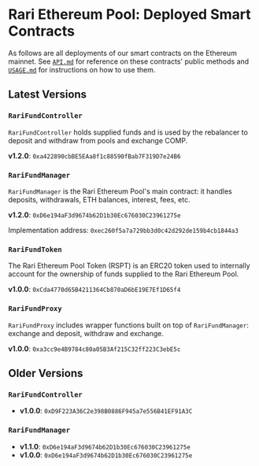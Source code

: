 # Rari Ethereum Pool: Deployed Smart Contracts

As follows are all deployments of our smart contracts on the Ethereum mainnet. See [`API.md`](API.md) for reference on these contracts' public methods and [`USAGE.md`](USAGE.md) for instructions on how to use them.

## Latest Versions

### `RariFundController`

`RariFundController` holds supplied funds and is used by the rebalancer to deposit and withdraw from pools and exchange COMP.

**v1.2.0**: `0xa422890cbBE5EAa8f1c88590fBab7F319D7e24B6`

### `RariFundManager`

`RariFundManager` is the Rari Ethereum Pool's main contract: it handles deposits, withdrawals, ETH balances, interest, fees, etc.

**v1.2.0**: `0xD6e194aF3d9674b62D1b30Ec676030C23961275e`

Implementation address: `0xec260f5a7a729bb3d0c42d292de159b4cb1844a3`

### `RariFundToken`

The Rari Ethereum Pool Token (RSPT) is an ERC20 token used to internally account for the ownership of funds supplied to the Rari Ethereum Pool.

**v1.0.0**: `0xCda4770d65B4211364Cb870aD6bE19E7Ef1D65f4`

### `RariFundProxy`

`RariFundProxy` includes wrapper functions built on top of `RariFundManager`: exchange and deposit, withdraw and exchange.

**v1.0.0**: `0xa3cc9e4B9784c80a05B3Af215C32ff223C3ebE5c`

## Older Versions

### `RariFundController`

* **v1.0.0**: `0xD9F223A36C2e398B0886F945a7e556B41EF91A3C`

### `RariFundManager`

* **v1.1.0**: `0xD6e194aF3d9674b62D1b30Ec676030C23961275e`
* **v1.0.0**: `0xD6e194aF3d9674b62D1b30Ec676030C23961275e`
